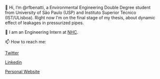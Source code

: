 👋 Hi, I’m @rfbenatti, a Environmental Engineering Double Degree student from University of São Paulo (USP) and Instituto Superior Técnico (IST/ULisboa). Right now I'm on the final stage of my thesis, about dynamic effect of leakages in pressurized pipes.

🌱 I am an Engineering Intern at [NHC](https://nhcweb.com/).

📫 How to reach me:

[Twitter](https://twitter.com/rafael_benatti) 

[Linkedin](https://www.linkedin.com/in/rafaelbenatti/)

[Personal Website](https://benatti.carrd.co/)
